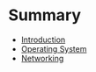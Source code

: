 # Summary

* [Introduction](README.md)
* [Operating System](chapter1.md)
* [Networking](networking.md)

